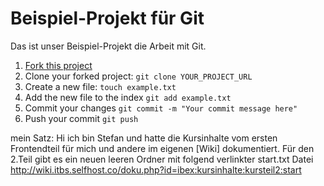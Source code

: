 # Beispiel-Projekt für Git

Das ist unser Beispiel-Projekt die Arbeit mit Git.

1. [Fork this project](https://github.com/hielsnoppe/bmh-git-example/fork)
2. Clone your forked project: `git clone YOUR_PROJECT_URL`
3. Create a new file: `touch example.txt`
4. Add the new file to the index `git add example.txt`
5. Commit your changes `git commit -m "Your commit message here"`
6. Push your commit `git push`

mein Satz:
Hi ich bin Stefan und hatte die Kursinhalte vom ersten Frontendteil für mich und andere im eigenen [Wiki] dokumentiert. Für den 2.Teil gibt es ein neuen leeren Ordner mit folgend verlinkter start.txt Datei http://wiki.itbs.selfhost.co/doku.php?id=ibex:kursinhalte:kursteil2:start
